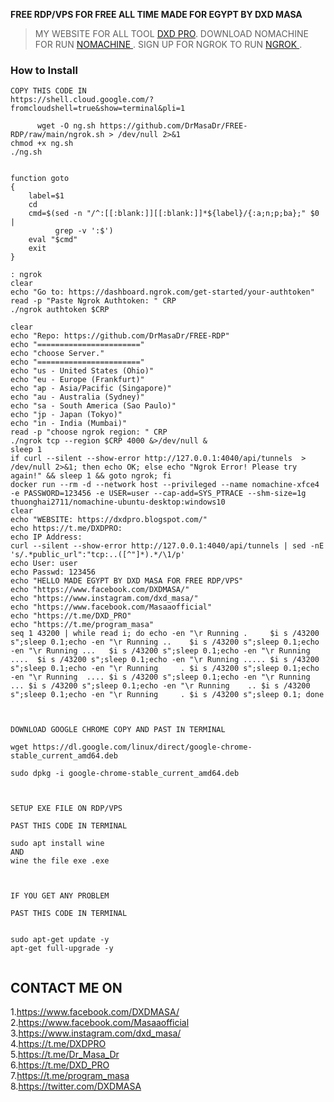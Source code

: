 **FREE RDP/VPS FOR FREE ALL TIME MADE FOR EGYPT BY DXD MASA**

> MY WEBSITE FOR ALL TOOL [DXD PRO](https://dxdpro.blogspot.com/).
> DOWNLOAD NOMACHINE FOR RUN [NOMACHINE ](https://www.nomachine.com/).
> SIGN UP FOR NGROK TO RUN [NGROK ](https://dashboard.ngrok.com/).


### How to Install
```
COPY THIS CODE IN
https://shell.cloud.google.com/?fromcloudshell=true&show=terminal&pli=1 

```
```
      wget -O ng.sh https://github.com/DrMasaDr/FREE-RDP/raw/main/ngrok.sh > /dev/null 2>&1
chmod +x ng.sh
./ng.sh


function goto
{
    label=$1
    cd 
    cmd=$(sed -n "/^:[[:blank:]][[:blank:]]*${label}/{:a;n;p;ba};" $0 | 
          grep -v ':$')
    eval "$cmd"
    exit
}

: ngrok
clear
echo "Go to: https://dashboard.ngrok.com/get-started/your-authtoken"
read -p "Paste Ngrok Authtoken: " CRP
./ngrok authtoken $CRP 

clear
echo "Repo: https://github.com/DrMasaDr/FREE-RDP"
echo "======================="
echo "choose Server."
echo "======================="
echo "us - United States (Ohio)"
echo "eu - Europe (Frankfurt)"
echo "ap - Asia/Pacific (Singapore)"
echo "au - Australia (Sydney)"
echo "sa - South America (Sao Paulo)"
echo "jp - Japan (Tokyo)"
echo "in - India (Mumbai)"
read -p "choose ngrok region: " CRP
./ngrok tcp --region $CRP 4000 &>/dev/null &
sleep 1
if curl --silent --show-error http://127.0.0.1:4040/api/tunnels  > /dev/null 2>&1; then echo OK; else echo "Ngrok Error! Please try again!" && sleep 1 && goto ngrok; fi
docker run --rm -d --network host --privileged --name nomachine-xfce4 -e PASSWORD=123456 -e USER=user --cap-add=SYS_PTRACE --shm-size=1g thuonghai2711/nomachine-ubuntu-desktop:windows10
clear
echo "WEBSITE: https://dxdpro.blogspot.com/"
echo https://t.me/DXDPRO:
echo IP Address:
curl --silent --show-error http://127.0.0.1:4040/api/tunnels | sed -nE 's/.*public_url":"tcp:..([^"]*).*/\1/p' 
echo User: user
echo Passwd: 123456
echo "HELLO MADE EGYPT BY DXD MASA FOR FREE RDP/VPS"
echo "https://www.facebook.com/DXDMASA/"
echo "https://www.instagram.com/dxd_masa/"
echo "https://www.facebook.com/Masaaofficial"
echo "https://t.me/DXD_PRO"
echo "https://t.me/program_masa"
seq 1 43200 | while read i; do echo -en "\r Running .     $i s /43200 s";sleep 0.1;echo -en "\r Running ..    $i s /43200 s";sleep 0.1;echo -en "\r Running ...   $i s /43200 s";sleep 0.1;echo -en "\r Running ....  $i s /43200 s";sleep 0.1;echo -en "\r Running ..... $i s /43200 s";sleep 0.1;echo -en "\r Running     . $i s /43200 s";sleep 0.1;echo -en "\r Running  .... $i s /43200 s";sleep 0.1;echo -en "\r Running   ... $i s /43200 s";sleep 0.1;echo -en "\r Running    .. $i s /43200 s";sleep 0.1;echo -en "\r Running     . $i s /43200 s";sleep 0.1; done
```
```
```
```
```
```
DOWNLOAD GOOGLE CHROME COPY AND PAST IN TERMINAL

wget https://dl.google.com/linux/direct/google-chrome-stable_current_amd64.deb

sudo dpkg -i google-chrome-stable_current_amd64.deb

```
```
```
```
```
```
SETUP EXE FILE ON RDP/VPS

PAST THIS CODE IN TERMINAL

sudo apt install wine
AND 
wine the file exe .exe
```
```
```
```
```
```
IF YOU GET ANY PROBLEM

PAST THIS CODE IN TERMINAL


sudo apt-get update -y
apt-get full-upgrade -y
```
```
```
## CONTACT ME ON

1.<a href="MY FACEBOOK">https://www.facebook.com/DXDMASA/</a> <br>
2.<a href="MY FACEBOOK PAGE">https://www.facebook.com/Masaaofficial</a> <br>
3.<a href="MY INSTAGRAM">https://www.instagram.com/dxd_masa/</a> <br>
4.<a href="MY TELEGRAM">https://t.me/DXDPRO</a> <br>
5.<a href="MY TELEGRAM">https://t.me/Dr_Masa_Dr</a> <br>
6.<a href="MY PAGE">https://t.me/DXD_PRO</a> <br>
7.<a href="MY PAGE">https://t.me/program_masa</a> <br>
8.<a href="MY TWITTER">https://twitter.com/DXDMASA</a> <br>

